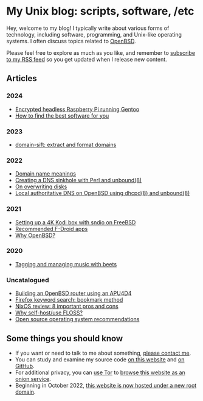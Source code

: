 # My Unix blog: scripts, software, /etc

Hey, welcome to my blog! I typically write about various forms of technology, including software, programming, and Unix-like operating systems. I often discuss topics related to [OpenBSD](https://www.openbsd.org).

Please feel free to explore as much as you like, and remember to [subscribe to my RSS feed](https://www.anthes.is/rss.xml) so you get updated when I release new content.

## Articles

### 2024

- [Encrypted headless Raspberry Pi running Gentoo](/encrypted-headless-raspberry-pi-gentoo.md "2024-07-06")
- [How to find the best software for you](/how-to-find-the-best-software-for-you.html "2024-02-14")

### 2023

- [domain-sift: extract and format domains](/domain-sift.html "2023-09-04")

### 2022

- [Domain name meanings](/domain-name-meanings.html "2022-11-28")
- [Creating a DNS sinkhole with Perl and unbound(8)](/dns-sinkhole.html "2022-04-14")
- [On overwriting disks](/overwriting-disks.html "2022-03-02")
- [Local authoritative DNS on OpenBSD using dhcpd(8) and unbound(8)](/local-authoritative-dns.html "2022-01-07")

### 2021

- [Setting up a 4K Kodi box with sndio on FreeBSD](/freebsd-entertainment-center.html "2021-06-13")
- [Recommended F-Droid apps](/fdroid.html "2021-04-12")
- [Why OpenBSD?](/why-openbsd.html "2021-03-25")

### 2020

- [Tagging and managing music with beets](/beets.html "2020-11-05")

### Uncatalogued

- [Building an OpenBSD router using an APU4D4](/openbsd-router.html "1970-01-01")
- [Firefox keyword search: bookmark method](/firefox-keyword-search.html "1970-01-01")
- [NixOS review: 8 important pros and cons](/nixos-pros-cons.html "1970-01-01")
- [Why self-host/use FLOSS?](/why-self-host.html "1970-01-01")
- [Open source operating system recommendations](/os.html "1970-01-01")

## Some things you should know

- If you want or need to talk to me about something, [please contact me](/contact.html).
- You can study and examine my source code [on this website](/src.html "1970-01-01") and [on GitHub](https://github.com/maybebyte/).
- For additional privacy, you can [use Tor](https://www.torproject.org/) to [browse this website as an onion service](http://jentyxddh2rf47gd3e43kuebyn2xsv6h72gzh46oe4rxyovvm7xe5ead.onion/).
- Beginning in October 2022, [this website is now hosted under a new root domain](/domain-migration.html "2022-10-03").
